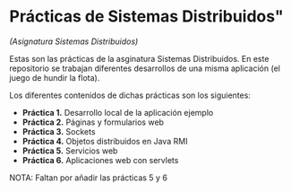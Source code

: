 # Prácticas de Sistemas Distribuidos"

*(Asignatura Sistemas Distribuidos)*

Estas son las prácticas de la asginatura Sistemas Distribuidos. En este repositorio se trabajan diferentes desarrollos de una misma aplicación (el juego de hundir la flota).

Los diferentes contenidos de dichas prácticas son los siguientes:

  * **Práctica 1.** Desarrollo local de la aplicación ejemplo
  * **Práctica 2.** Páginas y formularios web
  * **Práctica 3.** Sockets
  * **Práctica 4.** Objetos distribuidos en Java RMI
  * **Práctica 5.** Servicios web
  * **Práctica 6.** Aplicaciones web con servlets
  
  
NOTA: Faltan por añadir las prácticas 5 y 6 

